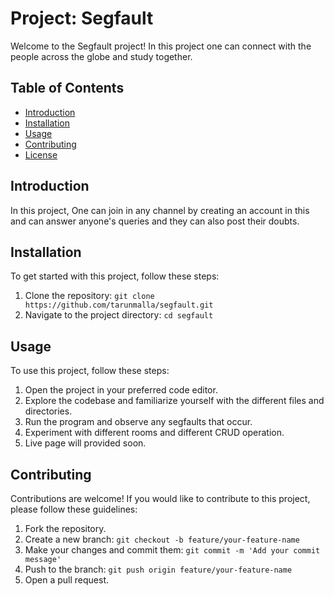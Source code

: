 # Project: Segfault

Welcome to the Segfault project! In this project one can connect with the people across the globe and
study together.

## Table of Contents
- [Introduction](#introduction)
- [Installation](#installation)
- [Usage](#usage)
- [Contributing](#contributing)
- [License](#license)

## Introduction
In this project, One can join in any channel by creating an account in this and can answer anyone's queries and they can also post their doubts.

## Installation
To get started with this project, follow these steps:
1. Clone the repository: `git clone https://github.com/tarunmalla/segfault.git`
2. Navigate to the project directory: `cd segfault`

## Usage
To use this project, follow these steps:
1. Open the project in your preferred code editor.
2. Explore the codebase and familiarize yourself with the different files and directories.
3. Run the program and observe any segfaults that occur.
4. Experiment with different rooms and different CRUD operation.
5. Live page will provided soon.

## Contributing
Contributions are welcome! If you would like to contribute to this project, please follow these guidelines:
1. Fork the repository.
2. Create a new branch: `git checkout -b feature/your-feature-name`
3. Make your changes and commit them: `git commit -m 'Add your commit message'`
4. Push to the branch: `git push origin feature/your-feature-name`
5. Open a pull request.

